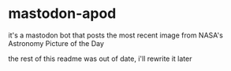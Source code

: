 # mastodon-apod

it's a mastodon bot that posts the most recent image from NASA's Astronomy Picture of the Day

the rest of this readme was out of date, i'll rewrite it later
